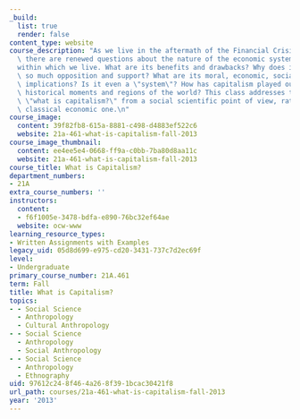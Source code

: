 ```yaml
---
_build:
  list: true
  render: false
content_type: website
course_description: "As we live in the aftermath of the Financial Crisis of 2008,\
  \ there are renewed questions about the nature of the economic system\u2014capitalism\u2014\
  within which we live. What are its benefits and drawbacks? Why does it garner both\
  \ so much opposition and support? What are its moral, economic, social and political\
  \ implications? Is it even a \"system\"? How has capitalism played out in different\
  \ historical moments and regions of the world? This class addresses the question\
  \ \"what is capitalism?\" from a social scientific point of view, rather than a\
  \ classical economic one.\n"
course_image:
  content: 39f82fb8-615a-8881-c498-d4883ef522c6
  website: 21a-461-what-is-capitalism-fall-2013
course_image_thumbnail:
  content: ee4ee5e4-0668-ff9a-c0bb-7ba80d8aa11c
  website: 21a-461-what-is-capitalism-fall-2013
course_title: What is Capitalism?
department_numbers:
- 21A
extra_course_numbers: ''
instructors:
  content:
  - f6f1005e-3478-bdfa-e890-76bc32ef64ae
  website: ocw-www
learning_resource_types:
- Written Assignments with Examples
legacy_uid: 05d8d699-e975-cd20-3431-737c7d2ec69f
level:
- Undergraduate
primary_course_number: 21A.461
term: Fall
title: What is Capitalism?
topics:
- - Social Science
  - Anthropology
  - Cultural Anthropology
- - Social Science
  - Anthropology
  - Social Anthropology
- - Social Science
  - Anthropology
  - Ethnography
uid: 97612c24-8f46-4a26-8f39-1bcac30421f8
url_path: courses/21a-461-what-is-capitalism-fall-2013
year: '2013'
---
```

